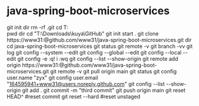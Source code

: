 # java-spring-boot-microservices

git init
dir
rm -rf .git
cd T:\
pwd
dir
cd "T:\Downloads\kuya\GitHub"
git init
start .
git clone https://www31:<secretkey>@github.com/www31/java-spring-boot-microservices.git
dir
cd java-spring-boot-microservices
git status
git remote -v
git branch -vv
git log
git config --system --edit
git config --global --edit
git config --local --edit
git config -e
:q!
i
:wq
git config --list --show-origin
git remote add origin https://www31:<secretkey>@github.com/www31/java-spring-boot-microservices.git
git remote -v
git pull origin main
git status
git config user.name "zyx"
git config user.email "164595941+www31@users.noreply.github.com"
git config --list --show-origin
git add .
git commit -m "third commit"
git push origin main
git reset HEAD^ #reset commit
git reset --hard #reset unstaged
